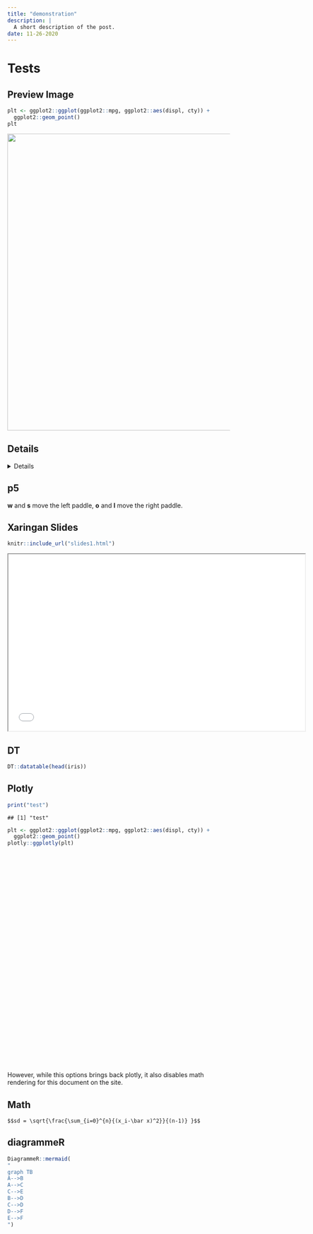 ```yaml
---
title: "demonstration"
description: |
  A short description of the post.
date: 11-26-2020
---
```


<script src="{{< blogdown/postref >}}index_files/htmlwidgets/htmlwidgets.js"></script>
<script src="{{< blogdown/postref >}}index_files/jquery/jquery.min.js"></script>
<link href="{{< blogdown/postref >}}index_files/datatables-css/datatables-crosstalk.css" rel="stylesheet" />
<script src="{{< blogdown/postref >}}index_files/datatables-binding/datatables.js"></script>
<link href="{{< blogdown/postref >}}index_files/dt-core/css/jquery.dataTables.min.css" rel="stylesheet" />
<link href="{{< blogdown/postref >}}index_files/dt-core/css/jquery.dataTables.extra.css" rel="stylesheet" />
<script src="{{< blogdown/postref >}}index_files/dt-core/js/jquery.dataTables.min.js"></script>
<link href="{{< blogdown/postref >}}index_files/crosstalk/css/crosstalk.css" rel="stylesheet" />
<script src="{{< blogdown/postref >}}index_files/crosstalk/js/crosstalk.min.js"></script>
<script src="{{< blogdown/postref >}}index_files/htmlwidgets/htmlwidgets.js"></script>
<script src="{{< blogdown/postref >}}index_files/plotly-binding/plotly.js"></script>
<script src="{{< blogdown/postref >}}index_files/typedarray/typedarray.min.js"></script>
<script src="{{< blogdown/postref >}}index_files/jquery/jquery.min.js"></script>
<link href="{{< blogdown/postref >}}index_files/crosstalk/css/crosstalk.css" rel="stylesheet" />
<script src="{{< blogdown/postref >}}index_files/crosstalk/js/crosstalk.min.js"></script>
<link href="{{< blogdown/postref >}}index_files/plotly-htmlwidgets-css/plotly-htmlwidgets.css" rel="stylesheet" />
<script src="{{< blogdown/postref >}}index_files/plotly-main/plotly-latest.min.js"></script>
<script src="{{< blogdown/postref >}}index_files/htmlwidgets/htmlwidgets.js"></script>
<script src="{{< blogdown/postref >}}index_files/d3/d3.min.js"></script>
<script src="{{< blogdown/postref >}}index_files/dagre/dagre-d3.min.js"></script>
<link href="{{< blogdown/postref >}}index_files/mermaid/dist/mermaid.css" rel="stylesheet" />
<script src="{{< blogdown/postref >}}index_files/mermaid/dist/mermaid.slim.min.js"></script>
<link href="{{< blogdown/postref >}}index_files/DiagrammeR-styles/styles.css" rel="stylesheet" />
<script src="{{< blogdown/postref >}}index_files/chromatography/chromatography.js"></script>
<script src="{{< blogdown/postref >}}index_files/DiagrammeR-binding/DiagrammeR.js"></script>

# Tests

## Preview Image

``` r
plt <- ggplot2::ggplot(ggplot2::mpg, ggplot2::aes(displ, cty)) +
  ggplot2::geom_point()
plt
```

<img src="{{< blogdown/postref >}}index_files/figure-html/prev-1.png" width="672" />

## Details

<details>

``` r
print("hello world")
```

    ## [1] "hello world"

</details>

## p5

<script src="https://cdnjs.cloudflare.com/ajax/libs/p5.js/0.7.1/p5.min.js"></script>
<script src="https://cdnjs.cloudflare.com/ajax/libs/p5.js/0.7.1/addons/p5.sound.min.js"></script>
<link rel="stylesheet" type="text/css" href="p5_style.css">
<script src="sketch.js"></script>
<script src="puck.js"></script>
<script src="paddle.js"></script>

**w** and **s** move the left paddle, **o** and **l** move the right paddle.

<div id="sketch-holder">

</div>

## Xaringan Slides

``` r
knitr::include_url("slides1.html")
```

<iframe src="slides1.html" width="672" height="400px">
</iframe>

## DT

``` r
DT::datatable(head(iris))
```

<div id="htmlwidget-1" style="width:100%;height:auto;" class="datatables html-widget"></div>
<script type="application/json" data-for="htmlwidget-1">{"x":{"filter":"none","data":[["1","2","3","4","5","6"],[5.1,4.9,4.7,4.6,5,5.4],[3.5,3,3.2,3.1,3.6,3.9],[1.4,1.4,1.3,1.5,1.4,1.7],[0.2,0.2,0.2,0.2,0.2,0.4],["setosa","setosa","setosa","setosa","setosa","setosa"]],"container":"<table class=\"display\">\n  <thead>\n    <tr>\n      <th> <\/th>\n      <th>Sepal.Length<\/th>\n      <th>Sepal.Width<\/th>\n      <th>Petal.Length<\/th>\n      <th>Petal.Width<\/th>\n      <th>Species<\/th>\n    <\/tr>\n  <\/thead>\n<\/table>","options":{"columnDefs":[{"className":"dt-right","targets":[1,2,3,4]},{"orderable":false,"targets":0}],"order":[],"autoWidth":false,"orderClasses":false}},"evals":[],"jsHooks":[]}</script>

## Plotly

``` r
print("test")
```

    ## [1] "test"

``` r
plt <- ggplot2::ggplot(ggplot2::mpg, ggplot2::aes(displ, cty)) +
  ggplot2::geom_point()
plotly::ggplotly(plt)
```

<div id="htmlwidget-2" style="width:672px;height:480px;" class="plotly html-widget"></div>
<script type="application/json" data-for="htmlwidget-2">{"x":{"data":[{"x":[1.8,1.8,2,2,2.8,2.8,3.1,1.8,1.8,2,2,2.8,2.8,3.1,3.1,2.8,3.1,4.2,5.3,5.3,5.3,5.7,6,5.7,5.7,6.2,6.2,7,5.3,5.3,5.7,6.5,2.4,2.4,3.1,3.5,3.6,2.4,3,3.3,3.3,3.3,3.3,3.3,3.8,3.8,3.8,4,3.7,3.7,3.9,3.9,4.7,4.7,4.7,5.2,5.2,3.9,4.7,4.7,4.7,5.2,5.7,5.9,4.7,4.7,4.7,4.7,4.7,4.7,5.2,5.2,5.7,5.9,4.6,5.4,5.4,4,4,4,4,4.6,5,4.2,4.2,4.6,4.6,4.6,5.4,5.4,3.8,3.8,4,4,4.6,4.6,4.6,4.6,5.4,1.6,1.6,1.6,1.6,1.6,1.8,1.8,1.8,2,2.4,2.4,2.4,2.4,2.5,2.5,3.3,2,2,2,2,2.7,2.7,2.7,3,3.7,4,4.7,4.7,4.7,5.7,6.1,4,4.2,4.4,4.6,5.4,5.4,5.4,4,4,4.6,5,2.4,2.4,2.5,2.5,3.5,3.5,3,3,3.5,3.3,3.3,4,5.6,3.1,3.8,3.8,3.8,5.3,2.5,2.5,2.5,2.5,2.5,2.5,2.2,2.2,2.5,2.5,2.5,2.5,2.5,2.5,2.7,2.7,3.4,3.4,4,4.7,2.2,2.2,2.4,2.4,3,3,3.5,2.2,2.2,2.4,2.4,3,3,3.3,1.8,1.8,1.8,1.8,1.8,4.7,5.7,2.7,2.7,2.7,3.4,3.4,4,4,2,2,2,2,2.8,1.9,2,2,2,2,2.5,2.5,2.8,2.8,1.9,1.9,2,2,2.5,2.5,1.8,1.8,2,2,2.8,2.8,3.6],"y":[18,21,20,21,16,18,18,18,16,20,19,15,17,17,15,15,17,16,14,11,14,13,12,16,15,16,15,15,14,11,11,14,19,22,18,18,17,18,17,16,16,17,17,11,15,15,16,16,15,14,13,14,14,14,9,11,11,13,13,9,13,11,13,11,12,9,13,13,12,9,11,11,13,11,11,11,12,14,15,14,13,13,13,14,14,13,13,13,11,13,18,18,17,16,15,15,15,15,14,28,24,25,23,24,26,25,24,21,18,18,21,21,18,18,19,19,19,20,20,17,16,17,17,15,15,14,9,14,13,11,11,12,12,11,11,11,12,14,13,13,13,21,19,23,23,19,19,18,19,19,14,15,14,12,18,16,17,18,16,18,18,20,19,20,18,21,19,19,19,20,20,19,20,15,16,15,15,16,14,21,21,21,21,18,18,19,21,21,21,22,18,18,18,24,24,26,28,26,11,13,15,16,17,15,15,15,16,21,19,21,22,17,33,21,19,22,21,21,21,16,17,35,29,21,19,20,20,21,18,19,21,16,18,17],"text":["displ: 1.8<br />cty: 18","displ: 1.8<br />cty: 21","displ: 2.0<br />cty: 20","displ: 2.0<br />cty: 21","displ: 2.8<br />cty: 16","displ: 2.8<br />cty: 18","displ: 3.1<br />cty: 18","displ: 1.8<br />cty: 18","displ: 1.8<br />cty: 16","displ: 2.0<br />cty: 20","displ: 2.0<br />cty: 19","displ: 2.8<br />cty: 15","displ: 2.8<br />cty: 17","displ: 3.1<br />cty: 17","displ: 3.1<br />cty: 15","displ: 2.8<br />cty: 15","displ: 3.1<br />cty: 17","displ: 4.2<br />cty: 16","displ: 5.3<br />cty: 14","displ: 5.3<br />cty: 11","displ: 5.3<br />cty: 14","displ: 5.7<br />cty: 13","displ: 6.0<br />cty: 12","displ: 5.7<br />cty: 16","displ: 5.7<br />cty: 15","displ: 6.2<br />cty: 16","displ: 6.2<br />cty: 15","displ: 7.0<br />cty: 15","displ: 5.3<br />cty: 14","displ: 5.3<br />cty: 11","displ: 5.7<br />cty: 11","displ: 6.5<br />cty: 14","displ: 2.4<br />cty: 19","displ: 2.4<br />cty: 22","displ: 3.1<br />cty: 18","displ: 3.5<br />cty: 18","displ: 3.6<br />cty: 17","displ: 2.4<br />cty: 18","displ: 3.0<br />cty: 17","displ: 3.3<br />cty: 16","displ: 3.3<br />cty: 16","displ: 3.3<br />cty: 17","displ: 3.3<br />cty: 17","displ: 3.3<br />cty: 11","displ: 3.8<br />cty: 15","displ: 3.8<br />cty: 15","displ: 3.8<br />cty: 16","displ: 4.0<br />cty: 16","displ: 3.7<br />cty: 15","displ: 3.7<br />cty: 14","displ: 3.9<br />cty: 13","displ: 3.9<br />cty: 14","displ: 4.7<br />cty: 14","displ: 4.7<br />cty: 14","displ: 4.7<br />cty:  9","displ: 5.2<br />cty: 11","displ: 5.2<br />cty: 11","displ: 3.9<br />cty: 13","displ: 4.7<br />cty: 13","displ: 4.7<br />cty:  9","displ: 4.7<br />cty: 13","displ: 5.2<br />cty: 11","displ: 5.7<br />cty: 13","displ: 5.9<br />cty: 11","displ: 4.7<br />cty: 12","displ: 4.7<br />cty:  9","displ: 4.7<br />cty: 13","displ: 4.7<br />cty: 13","displ: 4.7<br />cty: 12","displ: 4.7<br />cty:  9","displ: 5.2<br />cty: 11","displ: 5.2<br />cty: 11","displ: 5.7<br />cty: 13","displ: 5.9<br />cty: 11","displ: 4.6<br />cty: 11","displ: 5.4<br />cty: 11","displ: 5.4<br />cty: 12","displ: 4.0<br />cty: 14","displ: 4.0<br />cty: 15","displ: 4.0<br />cty: 14","displ: 4.0<br />cty: 13","displ: 4.6<br />cty: 13","displ: 5.0<br />cty: 13","displ: 4.2<br />cty: 14","displ: 4.2<br />cty: 14","displ: 4.6<br />cty: 13","displ: 4.6<br />cty: 13","displ: 4.6<br />cty: 13","displ: 5.4<br />cty: 11","displ: 5.4<br />cty: 13","displ: 3.8<br />cty: 18","displ: 3.8<br />cty: 18","displ: 4.0<br />cty: 17","displ: 4.0<br />cty: 16","displ: 4.6<br />cty: 15","displ: 4.6<br />cty: 15","displ: 4.6<br />cty: 15","displ: 4.6<br />cty: 15","displ: 5.4<br />cty: 14","displ: 1.6<br />cty: 28","displ: 1.6<br />cty: 24","displ: 1.6<br />cty: 25","displ: 1.6<br />cty: 23","displ: 1.6<br />cty: 24","displ: 1.8<br />cty: 26","displ: 1.8<br />cty: 25","displ: 1.8<br />cty: 24","displ: 2.0<br />cty: 21","displ: 2.4<br />cty: 18","displ: 2.4<br />cty: 18","displ: 2.4<br />cty: 21","displ: 2.4<br />cty: 21","displ: 2.5<br />cty: 18","displ: 2.5<br />cty: 18","displ: 3.3<br />cty: 19","displ: 2.0<br />cty: 19","displ: 2.0<br />cty: 19","displ: 2.0<br />cty: 20","displ: 2.0<br />cty: 20","displ: 2.7<br />cty: 17","displ: 2.7<br />cty: 16","displ: 2.7<br />cty: 17","displ: 3.0<br />cty: 17","displ: 3.7<br />cty: 15","displ: 4.0<br />cty: 15","displ: 4.7<br />cty: 14","displ: 4.7<br />cty:  9","displ: 4.7<br />cty: 14","displ: 5.7<br />cty: 13","displ: 6.1<br />cty: 11","displ: 4.0<br />cty: 11","displ: 4.2<br />cty: 12","displ: 4.4<br />cty: 12","displ: 4.6<br />cty: 11","displ: 5.4<br />cty: 11","displ: 5.4<br />cty: 11","displ: 5.4<br />cty: 12","displ: 4.0<br />cty: 14","displ: 4.0<br />cty: 13","displ: 4.6<br />cty: 13","displ: 5.0<br />cty: 13","displ: 2.4<br />cty: 21","displ: 2.4<br />cty: 19","displ: 2.5<br />cty: 23","displ: 2.5<br />cty: 23","displ: 3.5<br />cty: 19","displ: 3.5<br />cty: 19","displ: 3.0<br />cty: 18","displ: 3.0<br />cty: 19","displ: 3.5<br />cty: 19","displ: 3.3<br />cty: 14","displ: 3.3<br />cty: 15","displ: 4.0<br />cty: 14","displ: 5.6<br />cty: 12","displ: 3.1<br />cty: 18","displ: 3.8<br />cty: 16","displ: 3.8<br />cty: 17","displ: 3.8<br />cty: 18","displ: 5.3<br />cty: 16","displ: 2.5<br />cty: 18","displ: 2.5<br />cty: 18","displ: 2.5<br />cty: 20","displ: 2.5<br />cty: 19","displ: 2.5<br />cty: 20","displ: 2.5<br />cty: 18","displ: 2.2<br />cty: 21","displ: 2.2<br />cty: 19","displ: 2.5<br />cty: 19","displ: 2.5<br />cty: 19","displ: 2.5<br />cty: 20","displ: 2.5<br />cty: 20","displ: 2.5<br />cty: 19","displ: 2.5<br />cty: 20","displ: 2.7<br />cty: 15","displ: 2.7<br />cty: 16","displ: 3.4<br />cty: 15","displ: 3.4<br />cty: 15","displ: 4.0<br />cty: 16","displ: 4.7<br />cty: 14","displ: 2.2<br />cty: 21","displ: 2.2<br />cty: 21","displ: 2.4<br />cty: 21","displ: 2.4<br />cty: 21","displ: 3.0<br />cty: 18","displ: 3.0<br />cty: 18","displ: 3.5<br />cty: 19","displ: 2.2<br />cty: 21","displ: 2.2<br />cty: 21","displ: 2.4<br />cty: 21","displ: 2.4<br />cty: 22","displ: 3.0<br />cty: 18","displ: 3.0<br />cty: 18","displ: 3.3<br />cty: 18","displ: 1.8<br />cty: 24","displ: 1.8<br />cty: 24","displ: 1.8<br />cty: 26","displ: 1.8<br />cty: 28","displ: 1.8<br />cty: 26","displ: 4.7<br />cty: 11","displ: 5.7<br />cty: 13","displ: 2.7<br />cty: 15","displ: 2.7<br />cty: 16","displ: 2.7<br />cty: 17","displ: 3.4<br />cty: 15","displ: 3.4<br />cty: 15","displ: 4.0<br />cty: 15","displ: 4.0<br />cty: 16","displ: 2.0<br />cty: 21","displ: 2.0<br />cty: 19","displ: 2.0<br />cty: 21","displ: 2.0<br />cty: 22","displ: 2.8<br />cty: 17","displ: 1.9<br />cty: 33","displ: 2.0<br />cty: 21","displ: 2.0<br />cty: 19","displ: 2.0<br />cty: 22","displ: 2.0<br />cty: 21","displ: 2.5<br />cty: 21","displ: 2.5<br />cty: 21","displ: 2.8<br />cty: 16","displ: 2.8<br />cty: 17","displ: 1.9<br />cty: 35","displ: 1.9<br />cty: 29","displ: 2.0<br />cty: 21","displ: 2.0<br />cty: 19","displ: 2.5<br />cty: 20","displ: 2.5<br />cty: 20","displ: 1.8<br />cty: 21","displ: 1.8<br />cty: 18","displ: 2.0<br />cty: 19","displ: 2.0<br />cty: 21","displ: 2.8<br />cty: 16","displ: 2.8<br />cty: 18","displ: 3.6<br />cty: 17"],"type":"scatter","mode":"markers","marker":{"autocolorscale":false,"color":"rgba(0,0,0,1)","opacity":1,"size":5.66929133858268,"symbol":"circle","line":{"width":1.88976377952756,"color":"rgba(0,0,0,1)"}},"hoveron":"points","showlegend":false,"xaxis":"x","yaxis":"y","hoverinfo":"text","frame":null}],"layout":{"margin":{"t":26.2283105022831,"r":7.30593607305936,"b":40.1826484018265,"l":37.2602739726027},"plot_bgcolor":"rgba(235,235,235,1)","paper_bgcolor":"rgba(255,255,255,1)","font":{"color":"rgba(0,0,0,1)","family":"","size":14.6118721461187},"xaxis":{"domain":[0,1],"automargin":true,"type":"linear","autorange":false,"range":[1.33,7.27],"tickmode":"array","ticktext":["2","3","4","5","6","7"],"tickvals":[2,3,4,5,6,7],"categoryorder":"array","categoryarray":["2","3","4","5","6","7"],"nticks":null,"ticks":"outside","tickcolor":"rgba(51,51,51,1)","ticklen":3.65296803652968,"tickwidth":0.66417600664176,"showticklabels":true,"tickfont":{"color":"rgba(77,77,77,1)","family":"","size":11.689497716895},"tickangle":-0,"showline":false,"linecolor":null,"linewidth":0,"showgrid":true,"gridcolor":"rgba(255,255,255,1)","gridwidth":0.66417600664176,"zeroline":false,"anchor":"y","title":{"text":"displ","font":{"color":"rgba(0,0,0,1)","family":"","size":14.6118721461187}},"hoverformat":".2f"},"yaxis":{"domain":[0,1],"automargin":true,"type":"linear","autorange":false,"range":[7.7,36.3],"tickmode":"array","ticktext":["10","15","20","25","30","35"],"tickvals":[10,15,20,25,30,35],"categoryorder":"array","categoryarray":["10","15","20","25","30","35"],"nticks":null,"ticks":"outside","tickcolor":"rgba(51,51,51,1)","ticklen":3.65296803652968,"tickwidth":0.66417600664176,"showticklabels":true,"tickfont":{"color":"rgba(77,77,77,1)","family":"","size":11.689497716895},"tickangle":-0,"showline":false,"linecolor":null,"linewidth":0,"showgrid":true,"gridcolor":"rgba(255,255,255,1)","gridwidth":0.66417600664176,"zeroline":false,"anchor":"x","title":{"text":"cty","font":{"color":"rgba(0,0,0,1)","family":"","size":14.6118721461187}},"hoverformat":".2f"},"shapes":[{"type":"rect","fillcolor":null,"line":{"color":null,"width":0,"linetype":[]},"yref":"paper","xref":"paper","x0":0,"x1":1,"y0":0,"y1":1}],"showlegend":false,"legend":{"bgcolor":"rgba(255,255,255,1)","bordercolor":"transparent","borderwidth":1.88976377952756,"font":{"color":"rgba(0,0,0,1)","family":"","size":11.689497716895}},"hovermode":"closest","barmode":"relative"},"config":{"doubleClick":"reset","showSendToCloud":false},"source":"A","attrs":{"84411a1b296d":{"x":{},"y":{},"type":"scatter"}},"cur_data":"84411a1b296d","visdat":{"84411a1b296d":["function (y) ","x"]},"highlight":{"on":"plotly_click","persistent":false,"dynamic":false,"selectize":false,"opacityDim":0.2,"selected":{"opacity":1},"debounce":0},"shinyEvents":["plotly_hover","plotly_click","plotly_selected","plotly_relayout","plotly_brushed","plotly_brushing","plotly_clickannotation","plotly_doubleclick","plotly_deselect","plotly_afterplot","plotly_sunburstclick"],"base_url":"https://plot.ly"},"evals":[],"jsHooks":[]}</script>

However, while this options brings back plotly,
it also disables math rendering for this document on the site.

## Math

`$$sd = \sqrt{\frac{\sum_{i=0}^{n}{(x_i-\bar x)^2}}{(n-1)} }$$`

## diagrammeR

``` r
DiagrammeR::mermaid(
"
graph TB
A-->B
A-->C
C-->E
B-->D
C-->D
D-->F
E-->F
")
```

<div id="htmlwidget-3" style="width:672px;height:480px;" class="DiagrammeR html-widget"></div>
<script type="application/json" data-for="htmlwidget-3">{"x":{"diagram":"\ngraph TB\nA-->B\nA-->C\nC-->E\nB-->D\nC-->D\nD-->F\nE-->F\n"},"evals":[],"jsHooks":[]}</script>
